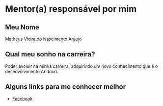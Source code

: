# Mentor(a) responsável por mim

## Meu Nome

Matheus Vieira do Nascimento Araujo

## Qual meu sonho na carreira?

Poder evoluir na minha carreira, adquirindo um novo conhecimento que é o desenvolvimento Android.

## Alguns links para me conhecer melhor

- [Facebook](https://www.facebook.com/matheus.araujo.77985)

